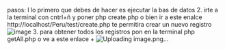 pasos:
l lo primero que debes de hacer es ejecutar la bas de datos
2. irte a la terminal con cntrl+ñ y poner php create.php o bien ir a este enalce http://localhost/Peru/test/create.php te permitira crear un nuevo registro
![image](https://github.com/user-attachments/assets/9572b20c-4bac-4337-94e0-4014865fa03f)
3. para obtener todos los registros pon en la terminal php getAll.php o ve a este enlace +
![Uploading image.png…]()
